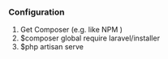 ### Configuration

1. Get Composer (e.g. like NPM )
2. $composer global require laravel/installer
3. $php artisan serve 
